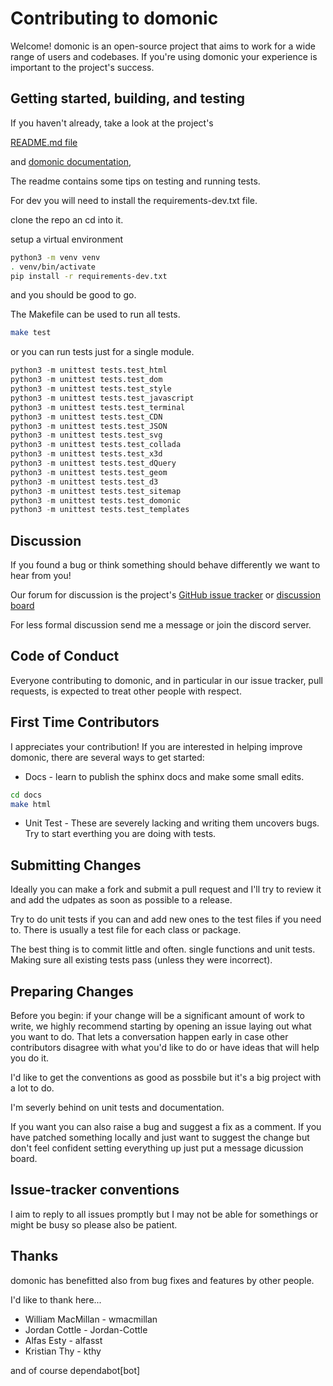 Contributing to domonic
=======================

Welcome!  domonic is an open-source project that aims to work for a wide
range of users and codebases.  If you're using domonic your experience
is important to the project's success.

Getting started, building, and testing
--------------------------------------

If you haven't already, take a look at the project's

[README.md file](README.md)

and [domonic documentation](https://readthedocs.org/projects/domonic/),

The readme contains some tips on testing and running tests.

For dev you will need to install the requirements-dev.txt file.

clone the repo an cd into it.

setup a virtual environment

```bash
python3 -m venv venv
. venv/bin/activate
pip install -r requirements-dev.txt
```

and you should be good to go.

The Makefile can be used to run all tests.

```bash
make test
```

or you can run tests just for a single module.

```python
python3 -m unittest tests.test_html
python3 -m unittest tests.test_dom
python3 -m unittest tests.test_style
python3 -m unittest tests.test_javascript
python3 -m unittest tests.test_terminal
python3 -m unittest tests.test_CDN
python3 -m unittest tests.test_JSON
python3 -m unittest tests.test_svg
python3 -m unittest tests.test_collada
python3 -m unittest tests.test_x3d
python3 -m unittest tests.test_dQuery
python3 -m unittest tests.test_geom
python3 -m unittest tests.test_d3
python3 -m unittest tests.test_sitemap
python3 -m unittest tests.test_domonic
python3 -m unittest tests.test_templates
```

Discussion
----------

If you found a bug or think something should behave differently we want to hear from you!

Our forum for discussion is the project's 
[GitHub issue tracker](https://github.com/byteface/domonic/issues) or 
[discussion board](https://github.com/byteface/domonic/discussions)

For less formal discussion send me a message or join the discord server.

Code of Conduct
-----------------------

Everyone contributing to domonic, and in particular in our
issue tracker, pull requests, is expected to treat other people with respect.

First Time Contributors
-----------------------

I appreciates your contribution! If you are interested in helping improve
domonic, there are several ways to get started:

* Docs - learn to publish the sphinx docs and make some small edits.

```bash
cd docs
make html
```

* Unit Test - These are severely lacking and writing them uncovers bugs. Try to start everthing you are doing with tests.

Submitting Changes
------------------

Ideally you can make a fork and submit a pull request and I'll try to review it and add the udpates as soon as possible to a release.

Try to do unit tests if you can and add new ones to the test files if you need to. There is usually a test file for each class or package.

The best thing is to commit little and often. single functions and unit tests. Making sure all existing tests pass (unless they were incorrect).

Preparing Changes
-----------------

Before you begin: if your change will be a significant amount of work
to write, we highly recommend starting by opening an issue laying out
what you want to do.  That lets a conversation happen early in case
other contributors disagree with what you'd like to do or have ideas
that will help you do it.

I'd like to get the conventions as good as possbile but it's a big project with a lot to do.

I'm severly behind on unit tests and documentation.

If you want you can also raise a bug and suggest a fix as a comment. If you have patched something locally and just want to suggest the change but don't feel confident setting everything up just put a message dicussion board.

Issue-tracker conventions
-------------------------

I aim to reply to all issues promptly but I may not be able for somethings or might be busy so please also be patient.

Thanks
-------------------------

domonic has benefitted also from bug fixes and features by other people.

I'd like to thank here...

* William MacMillan - wmacmillan
* Jordan Cottle - Jordan-Cottle
* Alfas Esty - alfasst
* Kristian Thy - kthy

and of course dependabot[bot]
